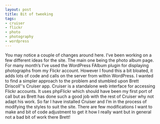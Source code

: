 ```yaml
---
layout: post
title: Bit of tweeking
tags:
- cruiser
- flickr
- photo
- photography
- wordpress
---
```

You may notice a couple of changes around here. I’ve been working on a few different ideas for the site. The main one being the photo album page. For many month’s I’ve used the WordPress FAlbum plugin for displaying photographs from my Flickr account. However I found this a bit bloated, it adds lots of code and calls on the server from within WordPress. I wanted to find a simpler approach to the problem and stumbled upon Brett Driscoll''s Cruiser app. Cruiser is a standalone web interface for accessing Flickr accounts. It uses phpFlickr which should have been my first port of call but as Brett has done such a good job with the rest of Cruiser why not adapt his work. So far I have installed Cruiser and I’m in the process of modifying the styles to suit the site. There are few modifications I want to make and bit of code adjustment to get it how I really want but in general not a bad bit of work there Brett!
